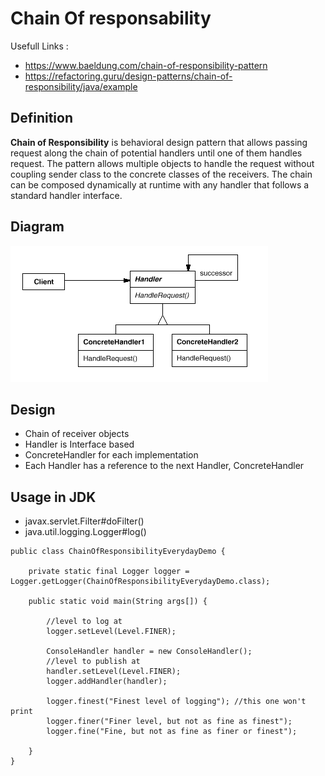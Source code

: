 # Chain Of responsability

Usefull Links :
- https://www.baeldung.com/chain-of-responsibility-pattern
- https://refactoring.guru/design-patterns/chain-of-responsibility/java/example

## Definition

<b>Chain of Responsibility</b> is behavioral design pattern that allows passing request along the chain of potential 
handlers until one of them handles request.
The pattern allows multiple objects to handle the request without coupling sender class to the concrete classes of the 
receivers. The chain can be composed dynamically at runtime with any handler that follows a standard handler interface.

## Diagram

![Chain Of Responsability](chain-of-responsability.gif)

## Design 
- Chain of receiver objects
- Handler is Interface based
- ConcreteHandler for each implementation
- Each Handler has a reference to the next Handler, ConcreteHandler

## Usage in JDK
- javax.servlet.Filter#doFilter()
- java.util.logging.Logger#log()

```
public class ChainOfResponsibilityEverydayDemo {

	private static final Logger logger = Logger.getLogger(ChainOfResponsibilityEverydayDemo.class);
	
	public static void main(String args[]) {
		
		//level to log at
		logger.setLevel(Level.FINER);
		
		ConsoleHandler handler = new ConsoleHandler();
		//level to publish at
		handler.setLevel(Level.FINER);
		logger.addHandler(handler);
		
		logger.finest("Finest level of logging"); //this one won't print
		logger.finer("Finer level, but not as fine as finest");
		logger.fine("Fine, but not as fine as finer or finest");
		
	}
}

```

